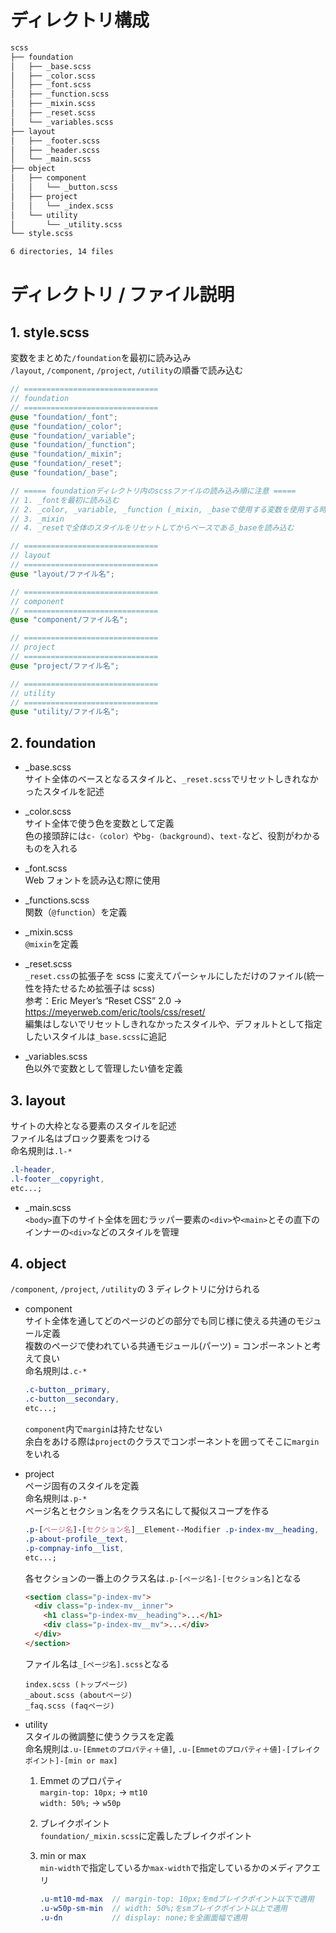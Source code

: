 # ディレクトリ構成

```bash
scss
├── foundation
│   ├── _base.scss
│   ├── _color.scss
│   ├── _font.scss
│   ├── _function.scss
│   ├── _mixin.scss
│   ├── _reset.scss
│   └── _variables.scss
├── layout
│   ├── _footer.scss
│   ├── _header.scss
│   └── _main.scss
├── object
│   ├── component
│   │   └── _button.scss
│   ├── project
│   │   └── _index.scss
│   └── utility
│       └── _utility.scss
└── style.scss

6 directories, 14 files
```

# ディレクトリ / ファイル説明

## 1. style.scss

変数をまとめた`/foundation`を最初に読み込み  
`/layout`, `/component`, `/project`, `/utility`の順番で読み込む

```scss
// ==============================
// foundation
// ==============================
@use "foundation/_font";
@use "foundation/_color";
@use "foundation/_variable";
@use "foundation/_function";
@use "foundation/_mixin";
@use "foundation/_reset";
@use "foundation/_base";

// ===== foundationディレクトリ内のscssファイルの読み込み順に注意 =====
// 1. _fontを最初に読み込む
// 2. _color, _variable, _function (_mixin, _baseで使用する変数を使用する時のために先に読み込んでおく)
// 3. _mixin
// 4. _resetで全体のスタイルをリセットしてからベースである_baseを読み込む

// ==============================
// layout
// ==============================
@use "layout/ファイル名";

// ==============================
// component
// ==============================
@use "component/ファイル名";

// ==============================
// project
// ==============================
@use "project/ファイル名";

// ==============================
// utility
// ==============================
@use "utility/ファイル名";
```

## 2. foundation

- \_base.scss  
  サイト全体のベースとなるスタイルと、`_reset.scss`でリセットしきれなかったスタイルを記述

- \_color.scss  
  サイト全体で使う色を変数として定義  
  色の接頭辞には`c-（color）`や`bg-（background）`、`text-`など、役割がわかるものを入れる

- \_font.scss  
  Web フォントを読み込む際に使用

- \_functions.scss  
  関数（`@function`）を定義

- \_mixin.scss  
  `@mixin`を定義

- \_reset.scss  
  `_reset.css`の拡張子を scss に変えてパーシャルにしただけのファイル(統一性を持たせるため拡張子は scss)  
  参考：Eric Meyer’s “Reset CSS” 2.0 → https://meyerweb.com/eric/tools/css/reset/  
  編集はしないでリセットしきれなかったスタイルや、デフォルトとして指定したいスタイルは`_base.scss`に追記

- \_variables.scss  
  色以外で変数として管理したい値を定義

## 3. layout

サイトの大枠となる要素のスタイルを記述  
ファイル名はブロック要素をつける  
命名規則は`.l-*`

```css
.l-header,
.l-footer__copyright,
etc...;
```

- \_main.scss  
  `<body>`直下のサイト全体を囲むラッパー要素の`<div>`や`<main>`とその直下のインナーの`<div>`などのスタイルを管理

## 4. object

`/component`, `/project`, `/utility`の 3 ディレクトリに分けられる

- component  
  サイト全体を通してどのページのどの部分でも同じ様に使える共通のモジュール定義  
  複数のページで使われている共通モジュール(パーツ) = コンポーネントと考えて良い  
  命名規則は`.c-*`

  ```css
  .c-button__primary,
  .c-button__secondary,
  etc...;
  ```

  `component`内で`margin`は持たせない  
   余白をあける際は`project`のクラスでコンポーネントを囲ってそこに`margin`をいれる

- project  
  ページ固有のスタイルを定義  
  命名規則は`.p-*`  
  ページ名とセクション名をクラス名にして擬似スコープを作る
  ```css
  .p-[ページ名]-[セクション名]__Element--Modifier .p-index-mv__heading,
  .p-about-profile__text,
  .p-compnay-info__list,
  etc...;
  ```
  各セクションの一番上のクラス名は`.p-[ページ名]-[セクション名]`となる
  ```html
  <section class="p-index-mv">
    <div class="p-index-mv__inner">
      <h1 class="p-index-mv__heading">...</h1>
      <div class="p-index-mv__mv">...</div>
    </div>
  </section>
  ```
  ファイル名は`_[ページ名].scss`となる
  ```
  index.scss (トップページ)
  _about.scss (aboutページ)
  _faq.scss (faqページ)
  ```
- utility  
  スタイルの微調整に使うクラスを定義  
  命名規則は`.u-[Emmetのプロパティ＋値]`, `.u-[Emmetのプロパティ＋値]-[ブレイクポイント]-[min or max]`

  1. Emmet のプロパティ  
     `margin-top: 10px;` → `mt10`  
     `width: 50%;` → `w50p`

  2. ブレイクポイント  
     `foundation/_mixin.scss`に定義したブレイクポイント

  3. min or max  
     `min-width`で指定しているか`max-width`で指定しているかのメディアクエリ


      ```scss
      .u-mt10-md-max  // margin-top: 10px;をmdブレイクポイント以下で適用
      .u-w50p-sm-min  // width: 50%;をsmブレイクポイント以上で適用
      .u-dn           // display: none;を全画面幅で適用
      ```
